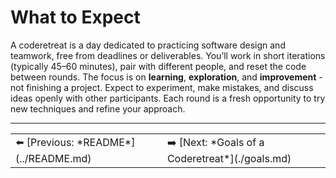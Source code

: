 # What to Expect

A coderetreat is a day dedicated to practicing software design and teamwork, free from deadlines or deliverables. You’ll work in short iterations (typically 45–60 minutes), pair with different people, and reset the code between rounds. The focus is on **learning**, **exploration**, and **improvement** - not finishing a project. Expect to experiment, make mistakes, and discuss ideas openly with other participants. Each round is a fresh opportunity to try new techniques and refine your approach.

---

<table width="100%">
  <tr>
    <td>⬅️ [Previous: *README*](../README.md)</td>
    <td>➡️ [Next: *Goals of a Coderetreat*](./goals.md)</td>
  </tr>
</div>